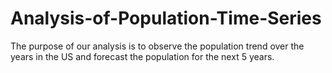 # Analysis-of-Population-Time-Series
The purpose of our analysis is to observe the population trend over the years in the US and forecast the population for the next 5 years. 
